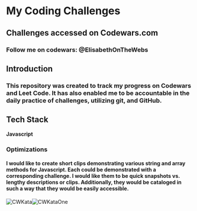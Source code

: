 
# My Coding Challenges 
## Challenges accessed on Codewars.com
### Follow me on codewars: @ElisabethOnTheWebs






## Introduction 
### This repository was created to track my progress on Codewars and Leet Code. It has also enabled me to be accountable in the daily practice of challenges, utilizing git, and GitHub. 
## Tech Stack

**Javascript**



### Optimizations
#### I would like to create short clips demonstrating various string and array methods for Javascript. Each could be demonstrated with a corresponding challenge. I would like them to be quick snapshots vs. lengthy descriptions or clips. Additionally, they would be cataloged in such a way that they would be easily accessible.

![CWKata](https://github.com/elisabeth-wg/Code-Wars/assets/97374677/5ab66723-b768-4756-9c6f-36d4745f568f)![CWKataOne](https://github.com/elisabeth-wg/Code-Wars/assets/97374677/2afb1d5a-303e-4085-baa4-7aaab7d8df82)


